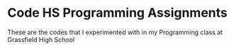 # Code HS Programming Assignments
These are the codes that I experimented with in my Programming class at Grassfield High School
